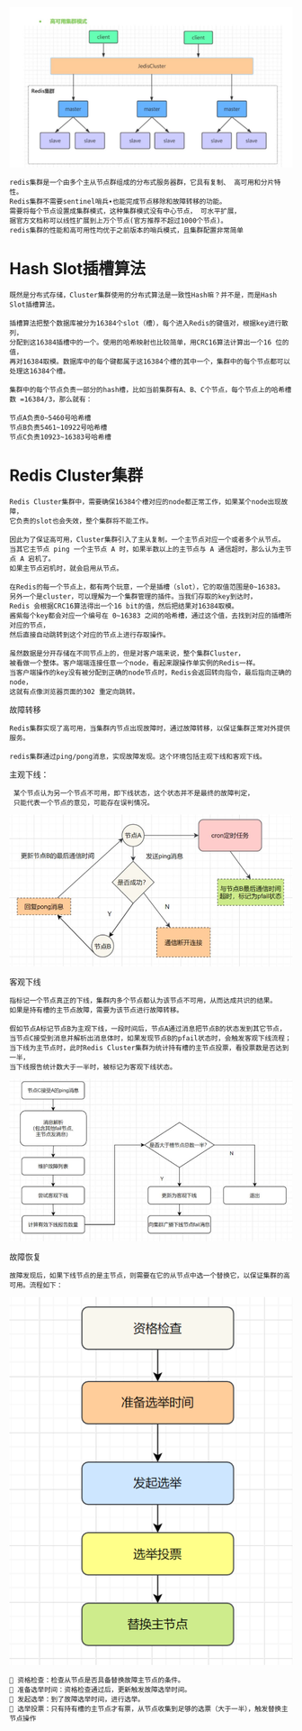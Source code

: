 ![图片](redis13.png)

    redis集群是一个由多个主从节点群组成的分布式服务器群，它具有复制、 高可用和分片特性。
    Redis集群不需要sentinel哨兵∙也能完成节点移除和故障转移的功能。
    需要将每个节点设置成集群模式，这种集群模式没有中心节点， 可水平扩展，
    据官方文档称可以线性扩展到上万个节点(官方推荐不超过1000个节点)。
    redis集群的性能和高可用性均优于之前版本的哨兵模式，且集群配置非常简单


# Hash Slot插槽算法
    既然是分布式存储，Cluster集群使用的分布式算法是一致性Hash嘛？并不是，而是Hash Slot插槽算法。
    
    插槽算法把整个数据库被分为16384个slot（槽），每个进入Redis的键值对，根据key进行散列，
    分配到这16384插槽中的一个。使用的哈希映射也比较简单，用CRC16算法计算出一个16 位的值，
    再对16384取模。数据库中的每个键都属于这16384个槽的其中一个，集群中的每个节点都可以处理这16384个槽。
    
    集群中的每个节点负责一部分的hash槽，比如当前集群有A、B、C个节点，每个节点上的哈希槽数 =16384/3，那么就有：
    
    节点A负责0~5460号哈希槽
    节点B负责5461~10922号哈希槽
    节点C负责10923~16383号哈希槽



# Redis Cluster集群

    Redis Cluster集群中，需要确保16384个槽对应的node都正常工作，如果某个node出现故障，
    它负责的slot也会失效，整个集群将不能工作。

    因此为了保证高可用，Cluster集群引入了主从复制，一个主节点对应一个或者多个从节点。
    当其它主节点 ping 一个主节点 A 时，如果半数以上的主节点与 A 通信超时，那么认为主节点 A 宕机了。
    如果主节点宕机时，就会启用从节点。

    在Redis的每一个节点上，都有两个玩意，一个是插槽（slot），它的取值范围是0~16383。
    另外一个是cluster，可以理解为一个集群管理的插件。当我们存取的key到达时，
    Redis 会根据CRC16算法得出一个16 bit的值，然后把结果对16384取模。
    酱紫每个key都会对应一个编号在 0~16383 之间的哈希槽，通过这个值，去找到对应的插槽所对应的节点，
    然后直接自动跳转到这个对应的节点上进行存取操作。

    虽然数据是分开存储在不同节点上的，但是对客户端来说，整个集群Cluster，
    被看做一个整体。客户端端连接任意一个node，看起来跟操作单实例的Redis一样。
    当客户端操作的key没有被分配到正确的node节点时，Redis会返回转向指令，最后指向正确的node，
    这就有点像浏览器页面的302 重定向跳转。

故障转移

    Redis集群实现了高可用，当集群内节点出现故障时，通过故障转移，以保证集群正常对外提供服务。
    
    redis集群通过ping/pong消息，实现故障发现。这个环境包括主观下线和客观下线。
    
主观下线：

     某个节点认为另一个节点不可用，即下线状态，这个状态并不是最终的故障判定，
     只能代表一个节点的意见，可能存在误判情况。

![图片](redis14.png)


客观下线

    指标记一个节点真正的下线，集群内多个节点都认为该节点不可用，从而达成共识的结果。
    如果是持有槽的主节点故障，需要为该节点进行故障转移。

    假如节点A标记节点B为主观下线，一段时间后，节点A通过消息把节点B的状态发到其它节点，
    当节点C接受到消息并解析出消息体时，如果发现节点B的pfail状态时，会触发客观下线流程；
    当下线为主节点时，此时Redis Cluster集群为统计持有槽的主节点投票，看投票数是否达到一半，
    当下线报告统计数大于一半时，被标记为客观下线状态。

![图片](redis15.png)

故障恢复

    故障发现后，如果下线节点的是主节点，则需要在它的从节点中选一个替换它，以保证集群的高可用。流程如下：

![图片](redis16.png)


    🚀 资格检查：检查从节点是否具备替换故障主节点的条件。
    🚀 准备选举时间：资格检查通过后，更新触发故障选举时间。
    🚀 发起选举：到了故障选举时间，进行选举。
    🚀 选举投票：只有持有槽的主节点才有票，从节点收集到足够的选票（大于一半），触发替换主节点操作